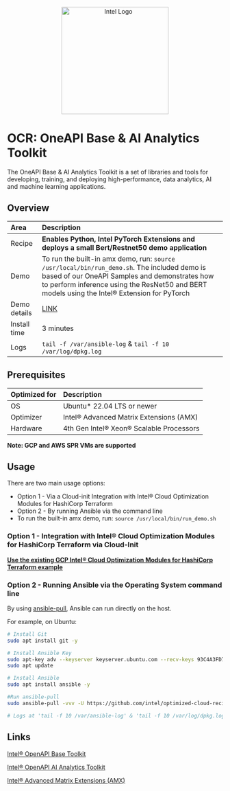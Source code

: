 <p align="center">
  <img src="https://github.com/intel/optimized-cloud-recipes/blob/main/images/logo-classicblue-800px.png?raw=true" alt="Intel Logo" width="250"/>
</p>

# OCR: OneAPI Base & AI Analytics Toolkit

The OneAPI Base & AI Analytics Toolkit is a set of libraries and tools for developing, training, and deploying high-performance, data analytics, AI and machine learning applications.

## Overview

| Area                  | Description
|:---                   |:---
| Recipe   | **Enables Python, Intel PyTorch Extensions and deploys a small Bert/Restnet50 demo application**
Demo | To run the built-in amx demo, run: `source /usr/local/bin/run_demo.sh`. The included demo is based of our OneAPI Samples and  demonstrates how to perform inference using the ResNet50 and BERT models using the Intel® Extension for PyTorch
Demo details |  [LINK](https://github.com/oneapi-src/oneAPI-samples/blob/master/AI-and-Analytics/Features-and-Functionality/IntelPyTorch_InferenceOptimizations_AMX_BF16_INT8/README.md)
| Install time      | 3 minutes
| Logs | `tail -f /var/ansible-log` & `tail -f 10 /var/log/dpkg.log`

## Prerequisites

| Optimized for | Description                              |
| :------------ | :--------------------------------------- |
| OS            | Ubuntu* 22.04 LTS or newer               |
| Optimizer     | Intel® Advanced Matrix Extensions (AMX)  |
| Hardware      | 4th Gen Intel® Xeon® Scalable Processors |

**Note: GCP and AWS SPR VMs are supported**

## Usage

There are two main usage options:

- Option 1 - Via a Cloud-init Integration with Intel® Cloud Optimization Modules for HashiCorp Terraform
- Option 2 - By running Ansible via the command line
- To run the built-in amx demo, run: `source /usr/local/bin/run_demo.sh`

### Option 1 - Integration with Intel® Cloud Optimization Modules for HashiCorp Terraform via Cloud-Init

[**Use the existing GCP Intel® Cloud Optimization Modules for HashiCorp Terraform example**](https://github.com/intel/terraform-intel-gcp-vm/tree/main/examples/gcp-linux-with-aikit)


### Option 2 - Running Ansible via the Operating System command line

By using [ansible-pull](https://docs.ansible.com/ansible/latest/cli/ansible-pull.html), Ansible can run directly on the host.

For example, on Ubuntu:

```bash
# Install Git 
sudo apt install git -y

# Install Ansible Key
sudo apt-key adv --keyserver keyserver.ubuntu.com --recv-keys 93C4A3FD7BB9C367
sudo apt update

# Install Ansible
sudo apt install ansible -y

#Run ansible-pull
sudo ansible-pull -vvv -U https://github.com/intel/optimized-cloud-recipes.git recipes/ai-oneapi_ai_toolkit-amx-ubuntu/recipe.yml

# Logs at 'tail -f 10 /var/ansible-log' & 'tail -f 10 /var/log/dpkg.log'
```

## Links

[Intel® OpenAPI Base Toolkit](https://www.intel.com/content/www/us/en/developer/tools/oneapi/base-toolkit.html#gs.3tswe8)

[Intel® OpenAPI AI Analytics Toolkit](https://www.intel.com/content/www/us/en/developer/tools/oneapi/ai-analytics-toolkit.html#gs.3tsgs4)

[Intel® Advanced Matrix Extensions (AMX)](https://www.intel.com/content/www/us/en/products/docs/accelerator-engines/advanced-matrix-extensions/overview.html)
